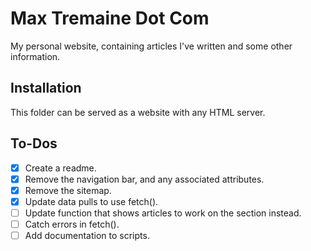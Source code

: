 # Max Tremaine Dot Com

My personal website, containing articles I've written and some other information.

## Installation

This folder can be served as a website with any HTML server.

## To-Dos

- [x] Create a readme.
- [x] Remove the navigation bar, and any associated attributes.
- [x] Remove the sitemap.
- [x] Update data pulls to use fetch().
- [ ] Update function that shows articles to work on the section instead.
- [ ] Catch errors in fetch().
- [ ] Add documentation to scripts.